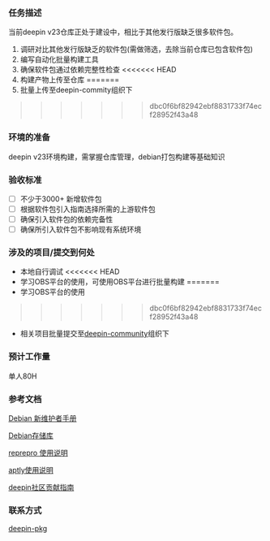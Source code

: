 ### 任务描述

当前deepin v23仓库正处于建设中，相比于其他发行版缺乏很多软件包。

1. 调研对比其他发行版缺乏的软件包(需做筛选，去除当前仓库已包含软件包)
2. 编写自动化批量构建工具
3. 确保软件包通过依赖完整性检查
<<<<<<< HEAD
4. 构建产物上传至仓库
=======
4. 批量上传至deepin-commity组织下
>>>>>>> dbc0f6bf82942ebf8831733f74ecf28952f43a48
### 环境的准备

deepin v23环境构建，需掌握仓库管理，debian打包构建等基础知识

### 验收标准

- [ ] 不少于3000+ 新增软件包
- [ ] 根据软件包引入指南选择所需的上游软件包
- [ ] 确保引入软件包的依赖完备性
- [ ] 确保所引入软件包不影响现有系统环境
### 涉及的项目/提交到何处

* 本地自行调试
<<<<<<< HEAD
* 学习OBS平台的使用，可使用OBS平台进行批量构建
=======
* 学习OBS平台的使用
>>>>>>> dbc0f6bf82942ebf8831733f74ecf28952f43a48
* 相关项目批量提交至[deepin-community](https://github.com/deepin-community)组织下

### 预计工作量

单人80H

### 参考文档

[Debian 新维护者手册](https://www.debian.org/doc/manuals/maint-guide/index.zh-cn.html)

[Debian存储库](https://wiki.debian.org/DebianRepository)

[reprepro 使用说明](https://manpages.debian.org/bullseye-backports/reprepro/reprepro.1.en.html)

[aptly使用说明](https://www.aptly.info/doc/overview/)

[deepin社区贡献指南](https://wiki.deepin.org/zh/01_deepin%E9%85%8D%E5%A5%97%E7%94%9F%E6%80%81/01_deepin%E5%85%A5%E9%97%A8/02_%E5%BC%80%E5%8F%91%E7%9B%B8%E5%85%B3/02_%E8%B4%A1%E7%8C%AE%E6%8C%87%E5%8D%97/deepin%E7%A4%BE%E5%8C%BA%E8%B4%A1%E7%8C%AE%E6%8C%87%E5%8D%97)

### 联系方式

[deepin-pkg](https://github.com/deepin-community/SIG/tree/master/sig/deepin-pkg)

